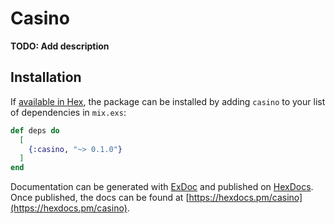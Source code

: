 # Casino

**TODO: Add description**

## Installation

If [available in Hex](https://hex.pm/docs/publish), the package can be installed
by adding `casino` to your list of dependencies in `mix.exs`:

```elixir
def deps do
  [
    {:casino, "~> 0.1.0"}
  ]
end
```

Documentation can be generated with [ExDoc](https://github.com/elixir-lang/ex_doc)
and published on [HexDocs](https://hexdocs.pm). Once published, the docs can
be found at [https://hexdocs.pm/casino](https://hexdocs.pm/casino).

